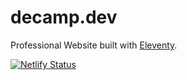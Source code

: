 # decamp.dev

Professional Website built with [Eleventy](https://11ty.io/).

[![Netlify Status](https://api.netlify.com/api/v1/badges/216a5c38-4263-474b-8404-42713c32f231/deploy-status)](https://app.netlify.com/sites/reverent-lamport-17bf89/deploys)